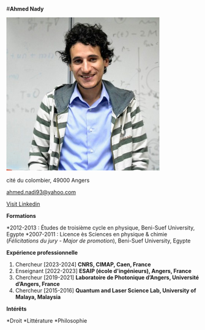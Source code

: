#**Ahmed Nady**

![Ahmed Nady](a_nady.jpg)

cité du colombier, 49000 Angers    


ahmed.nadi93@yahoo.com


[Visit Linkedin](https://www.linkedin.com/in/ahmed-nady-5b3748248/)

**Formations**

*2012-2013 : Études de troisième cycle en physique, Beni-Suef University, Egypte
*2007-2011 : Licence ès Sciences en physique & chimie (_Félicitations du jury - Major de
            promotion_), Beni-Suef University, Egypte
                          
**Expérience professionnelle**

1.	Chercheur [2023-2024]
**CNRS, CIMAP, Caen, France**
2.	Enseignant [2022-2023]
**ESAIP (école d'ingénieurs), Angers, France** 
3.	Chercheur [2019-2021]
**Laboratoire de Photonique d’Angers, Université d’Angers, France**
4.	Chercheur [2015-2016] 
**Quantum and Laser Science Lab, University of Malaya, Malaysia** 

**Intérêts**

*Droit
*Littérature
*Philosophie 
